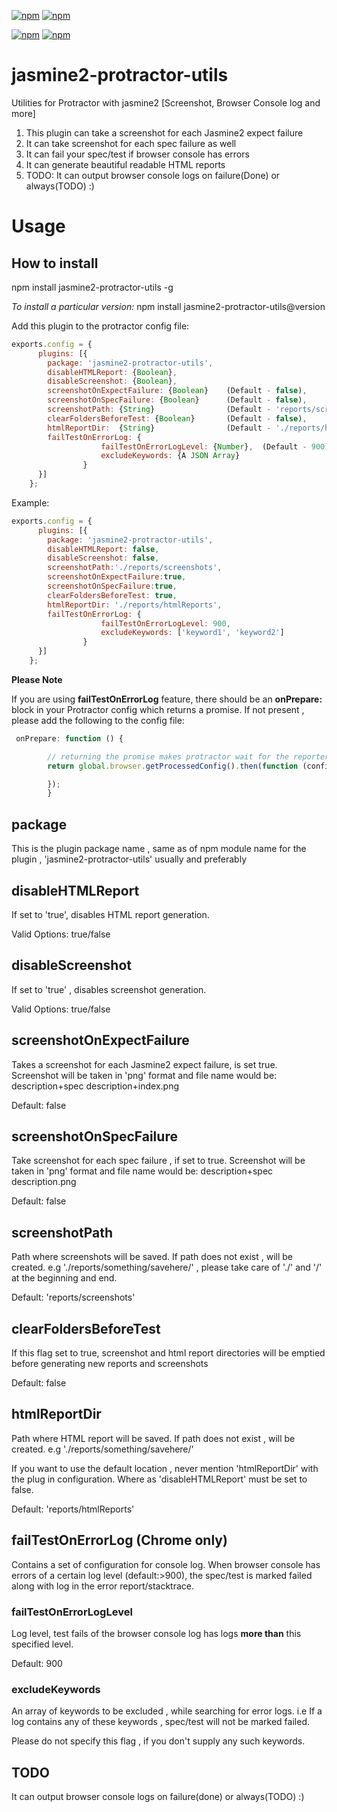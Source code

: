 [![npm](https://img.shields.io/npm/dm/jasmine2-protractor-utils.svg?style=flat-square)](https://www.npmjs.com/package/jasmine2-protractor-utils)
[![npm](https://img.shields.io/npm/dt/jasmine2-protractor-utils.svg?style=flat-square)](https://www.npmjs.com/package/jasmine2-protractor-utils)

[![npm](https://img.shields.io/npm/v/jasmine2-protractor-utils.svg?style=flat-square)](https://www.npmjs.com/package/jasmine2-protractor-utils)
[![npm](https://img.shields.io/npm/l/jasmine2-protractor-utils.svg?style=flat-square)](https://www.npmjs.com/package/jasmine2-protractor-utils)

# jasmine2-protractor-utils
Utilities for Protractor with jasmine2 [Screenshot, Browser Console log and more]

1. This plugin can take a screenshot for each Jasmine2 expect failure
2. It can take screenshot for each spec failure as well
3. It can fail your spec/test if browser console has errors
4. It can generate beautiful readable HTML reports
5. TODO: It can output browser console logs on failure(Done) or always(TODO) :)

# Usage

## How to install

npm install jasmine2-protractor-utils -g

*To install a particular version:* npm install jasmine2-protractor-utils@version


Add this plugin to the protractor config file:
```js
exports.config = {
      plugins: [{
        package: 'jasmine2-protractor-utils',
        disableHTMLReport: {Boolean},
        disableScreenshot: {Boolean},
        screenshotOnExpectFailure: {Boolean}    (Default - false),
        screenshotOnSpecFailure: {Boolean}      (Default - false),
        screenshotPath: {String}                (Default - 'reports/screenshots')
        clearFoldersBeforeTest: {Boolean}       (Default - false),
        htmlReportDir:  {String}                (Default - './reports/htmlReports')
        failTestOnErrorLog: {
                    failTestOnErrorLogLevel: {Number},  (Default - 900)
                    excludeKeywords: {A JSON Array}
                }
      }]
    };
```

Example:

```js
exports.config = {
      plugins: [{
        package: 'jasmine2-protractor-utils',
        disableHTMLReport: false,
        disableScreenshot: false,
        screenshotPath:'./reports/screenshots',
        screenshotOnExpectFailure:true,
        screenshotOnSpecFailure:true,
        clearFoldersBeforeTest: true,
        htmlReportDir: './reports/htmlReports',
        failTestOnErrorLog: {
                    failTestOnErrorLogLevel: 900,
                    excludeKeywords: ['keyword1', 'keyword2']
                }
      }]
    };
```


**Please Note**

If you are using **failTestOnErrorLog** feature, there should be an **onPrepare:** block in your Protractor config which returns a promise.
If not present , please add the following to the config file:

```js
 onPrepare: function () {

        // returning the promise makes protractor wait for the reporter config before executing tests
        return global.browser.getProcessedConfig().then(function (config) {

        });
        }
```

## package

 This is the plugin package name , same as of npm module name for the plugin , 'jasmine2-protractor-utils' usually and preferably


## disableHTMLReport

 If set to 'true', disables HTML report generation.

 Valid Options: true/false


## disableScreenshot

 If set to 'true' , disables screenshot generation.

 Valid Options: true/false


## screenshotOnExpectFailure

 Takes a screenshot for each Jasmine2 expect failure, is set true.
 Screenshot will be taken in 'png' format and file name would be: description+spec description+index.png

 Default: false


## screenshotOnSpecFailure

 Take screenshot for each spec failure , if set to true.
 Screenshot will be taken in 'png' format and file name would be: description+spec description.png

 Default: false


## screenshotPath

 Path where screenshots will be saved. If path does not exist , will be created.
 e.g './reports/something/savehere/' , please take care of './' and '/' at the beginning and end.

 Default: 'reports/screenshots'

## clearFoldersBeforeTest

 If this flag set to true, screenshot and html report directories will be emptied before generating new reports and screenshots

 Default: false

## htmlReportDir

 Path where HTML report will be saved. If path does not exist , will be created.
 e.g './reports/something/savehere/'

 If you want to use the default location , never mention 'htmlReportDir' with the plug in configuration. Where as 'disableHTMLReport' must be set to false.

 Default: 'reports/htmlReports'

## failTestOnErrorLog (Chrome only)

Contains a set of configuration for console log. When browser console has errors of a certain log level (default:>900), the spec/test is marked failed along with log in the error report/stacktrace.

### failTestOnErrorLogLevel

Log level, test fails of the browser console log has logs **more than** this specified level.

Default: 900

### excludeKeywords

An array of keywords to be excluded , while searching for error logs. i.e If a log contains any of these keywords , spec/test will not be marked failed.

Please do not specify this flag , if you don't supply any such keywords.


## TODO

It can output browser console logs on failure(done) or always(TODO) :)